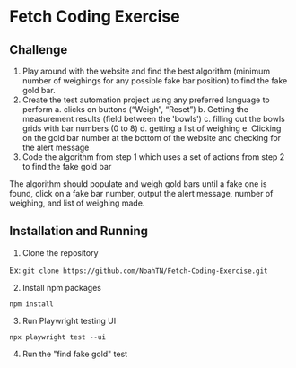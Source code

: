 # Fetch Coding Exercise
 
 ## Challenge
 1. Play around with the website and find the best algorithm (minimum number of weighings for any possible
 fake bar position) to find the fake gold bar.
 2. Create the test automation project using any preferred language to perform
 a. clicks on buttons (“Weigh”, “Reset”)
 b. Getting the measurement results (field between the 'bowls')
 c.
 filling out the bowls grids with bar numbers (0 to 8)
 d. getting a list of weighing
 e. Clicking on the gold bar number at the bottom of the website and checking for the alert message
 3. Code the algorithm from step 1 which uses a set of actions from step 2 to find the fake gold bar
    
 The algorithm should populate and weigh gold bars until a fake one is found, click on a fake bar number, output the
 alert message, number of weighing, and list of weighing made.

## Installation and Running
1. Clone the repository

Ex: ```git clone https://github.com/NoahTN/Fetch-Coding-Exercise.git```

2. Install npm packages

```npm install```

3. Run Playwright testing UI

```npx playwright test --ui```

4. Run the "find fake gold" test